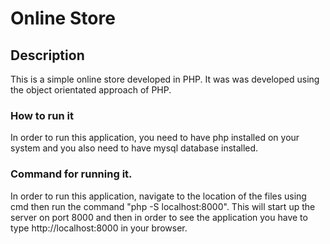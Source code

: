 # Online Store
## Description
This is a simple online store developed in PHP. It was was developed using the object orientated approach of PHP.

### How to run it
In order to run this application, you need to have php installed on your system and you also need to have mysql database installed. 

### Command for running it.
In order to run this application, navigate to the location of the files using cmd then run the command "php -S localhost:8000". This will start up the server
on port 8000 and then in order to see the application you have to type http://localhost:8000 in your browser.
